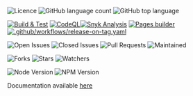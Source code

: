 
![Licence](https://img.shields.io/github/license/decaf-ts/transactional-decorators.svg?style=plastic)
![GitHub language count](https://img.shields.io/github/languages/count/decaf-ts/transactional-decorators?style=plastic)
![GitHub top language](https://img.shields.io/github/languages/top/decaf-ts/transactional-decorators?style=plastic)

[![Build & Test](https://github.com/decaf-ts/transactional-decorators/actions/workflows/nodejs-build-prod.yaml/badge.svg)](https://github.com/decaf-ts/transactional-decorators/actions/workflows/nodejs-build-prod.yaml)
[![CodeQL](https://github.com/decaf-ts/transactional-decorators/actions/workflows/codeql-analysis.yml/badge.svg)](https://github.com/decaf-ts/transactional-decorators/actions/workflows/codeql-analysis.yml)[![Snyk Analysis](https://github.com/decaf-ts/transactional-decorators/actions/workflows/snyk-analysis.yaml/badge.svg)](https://github.com/decaf-ts/transactional-decorators/actions/workflows/snyk-analysis.yaml)
[![Pages builder](https://github.com/decaf-ts/transactional-decorators/actions/workflows/pages.yaml/badge.svg)](https://github.com/decaf-ts/transactional-decorators/actions/workflows/pages.yaml)
[![.github/workflows/release-on-tag.yaml](https://github.com/decaf-ts/transactional-decorators/actions/workflows/release-on-tag.yaml/badge.svg?event=release)](https://github.com/decaf-ts/transactional-decorators/actions/workflows/release-on-tag.yaml)

![Open Issues](https://img.shields.io/github/issues/decaf-ts/transactional-decorators.svg)
![Closed Issues](https://img.shields.io/github/issues-closed/decaf-ts/transactional-decorators.svg)
![Pull Requests](https://img.shields.io/github/issues-pr-closed/decaf-ts/transactional-decorators.svg)
![Maintained](https://img.shields.io/badge/Maintained%3F-yes-green.svg)

![Forks](https://img.shields.io/github/forks/decaf-ts/transactional-decorators.svg)
![Stars](https://img.shields.io/github/stars/decaf-ts/transactional-decorators.svg)
![Watchers](https://img.shields.io/github/watchers/decaf-ts/transactional-decorators.svg)

![Node Version](https://img.shields.io/badge/dynamic/json.svg?url=https%3A%2F%2Fraw.githubusercontent.com%2Fbadges%2Fshields%2Fmaster%2Fpackage.json&label=Node&query=$.engines.node&colorB=blue)
![NPM Version](https://img.shields.io/badge/dynamic/json.svg?url=https%3A%2F%2Fraw.githubusercontent.com%2Fbadges%2Fshields%2Fmaster%2Fpackage.json&label=NPM&query=$.engines.npm&colorB=purple)

Documentation available [here](https://decaf-ts.github.io/transactional-decorators/)